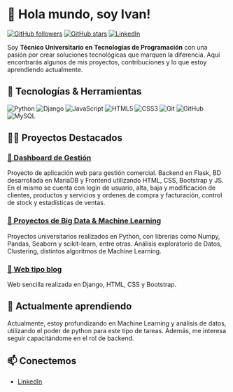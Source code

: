 # 👋 Hola mundo, soy Ivan!

[![GitHub followers](https://img.shields.io/github/followers/IvanEFibiger?style=social)](https://github.com/IvanEFibiger?tab=followers)
[![GitHub stars](https://img.shields.io/github/stars/IvanEFibiger?style=social)](https://github.com/IvanEFibiger?tab=repositories)
[![LinkedIn](https://img.shields.io/badge/LinkedIn-Profile-blue?style=flat&logo=linkedin)](https://www.linkedin.com/in/ivan-fibiger/)



Soy **Técnico Universitario en Tecnologías de Programación** con una pasión por crear soluciones tecnológicas que marquen la diferencia. Aquí encontrarás algunos de mis proyectos, contribuciones y lo que estoy aprendiendo actualmente.

## 🚀 Tecnologías & Herramientas

![Python](https://img.shields.io/badge/Python-3776AB?style=for-the-badge&logo=python&logoColor=white)
![Django](https://img.shields.io/badge/Django-092E20?style=for-the-badge&logo=django&logoColor=white)
![JavaScript](https://img.shields.io/badge/JavaScript-F7DF1E?style=for-the-badge&logo=javascript&logoColor=black)
![HTML5](https://img.shields.io/badge/HTML5-E34F26?style=for-the-badge&logo=html5&logoColor=white)
![CSS3](https://img.shields.io/badge/CSS3-1572B6?style=for-the-badge&logo=css3&logoColor=white)
![Git](https://img.shields.io/badge/Git-F05032?style=for-the-badge&logo=git&logoColor=white)
![GitHub](https://img.shields.io/badge/GitHub-181717?style=for-the-badge&logo=github&logoColor=white)
![MySQL](https://img.shields.io/badge/MySQL-4479A1?style=for-the-badge&logo=mysql&logoColor=white)


## 🧑‍💻 Proyectos Destacados

### [🔗 Dashboard de Gestión](https://github.com/IvanEFibiger/DashboardProyectoInformatico1)
Proyecto de aplicación web para gestión comercial. Backend en Flask, BD desarrollada en MariaDB y Frontend utilizando HTML, CSS, Bootstrap y JS. En el mismo se cuenta con login de usuario, alta, baja y modificación de clientes, productos y servicios y ordenes de compra y facturación, control de stock y estadísticas de ventas.

### [🔗 Proyectos de Big Data & Machine Learning](https://github.com/IvanEFibiger/BDyML)
Proyectos universitarios realizados en Python, con librerías como Numpy, Pandas, Seaborn y scikit-learn, entre otras. Análisis exploratorio de Datos, Clustering, distintos algoritmos de Machine Learning.

### [🔗 Web tipo blog](https://github.com/IvanEFibiger/web-empresarial-django/)
Web sencilla realizada en Django, HTML, CSS y Bootstrap.

## 🌱 Actualmente aprendiendo

Actualmente, estoy profundizando en Machine Learning y análisis de datos, utilizando el poder de python para este tipo de tareas. Además, me interesa seguir capacitándome en el rol de backend.

## 📫 Conectemos

- [LinkedIn](https://www.linkedin.com/in/ivan-fibiger/)
